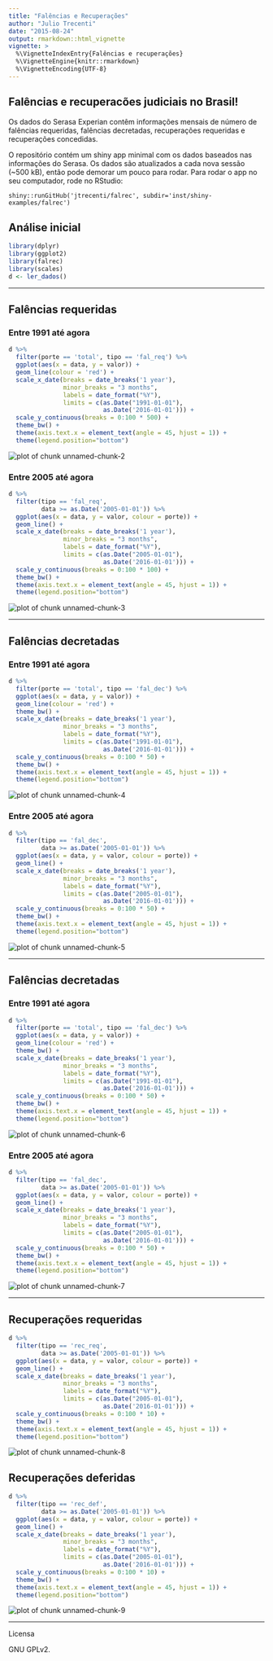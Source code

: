 ```yaml
---
title: "Falências e Recuperações"
author: "Julio Trecenti"
date: "2015-08-24"
output: rmarkdown::html_vignette
vignette: >
  %\VignetteIndexEntry{Falências e recuperações}
  %\VignetteEngine{knitr::rmarkdown}
  %\VignetteEncoding{UTF-8}
---
```


## Falências e recuperacões judiciais no Brasil!

Os dados do Serasa Experian contêm informações mensais de número de falências requeridas, falências decretadas, recuperações requeridas e recuperações concedidas.

O repositório contém um shiny app minimal com os dados baseados nas informações do Serasa. Os dados são atualizados a cada nova sessão (~500 kB), então pode demorar um pouco para rodar. Para rodar o app no seu computador, rode no RStudio:

```
shiny::runGitHub('jtrecenti/falrec', subdir='inst/shiny-examples/falrec')
```

## Análise inicial

```r
library(dplyr)
library(ggplot2)
library(falrec)
library(scales)
d <- ler_dados()
```

-----

## Falências requeridas

### Entre 1991 até agora


```r
d %>%
  filter(porte == 'total', tipo == 'fal_req') %>%
  ggplot(aes(x = data, y = valor)) +
  geom_line(colour = 'red') +
  scale_x_date(breaks = date_breaks('1 year'), 
               minor_breaks = "3 months",
               labels = date_format("%Y"),
               limits = c(as.Date("1991-01-01"), 
                          as.Date('2016-01-01'))) +
  scale_y_continuous(breaks = 0:100 * 500) +
  theme_bw() +
  theme(axis.text.x = element_text(angle = 45, hjust = 1)) +
  theme(legend.position="bottom")
```

![plot of chunk unnamed-chunk-2](figure/unnamed-chunk-2-1.png) 

### Entre 2005 até agora


```r
d %>%
  filter(tipo == 'fal_req', 
         data >= as.Date('2005-01-01')) %>%
  ggplot(aes(x = data, y = valor, colour = porte)) +
  geom_line() +
  scale_x_date(breaks = date_breaks('1 year'), 
               minor_breaks = "3 months",
               labels = date_format("%Y"),
               limits = c(as.Date("2005-01-01"), 
                          as.Date('2016-01-01'))) +
  scale_y_continuous(breaks = 0:100 * 100) +
  theme_bw() +
  theme(axis.text.x = element_text(angle = 45, hjust = 1)) +
  theme(legend.position="bottom")
```

![plot of chunk unnamed-chunk-3](figure/unnamed-chunk-3-1.png) 

-----

## Falências decretadas

### Entre 1991 até agora


```r
d %>%
  filter(porte == 'total', tipo == 'fal_dec') %>%
  ggplot(aes(x = data, y = valor)) +
  geom_line(colour = 'red') +
  theme_bw() +
  scale_x_date(breaks = date_breaks('1 year'), 
               minor_breaks = "3 months",
               labels = date_format("%Y"),
               limits = c(as.Date("1991-01-01"), 
                          as.Date('2016-01-01'))) +
  scale_y_continuous(breaks = 0:100 * 50) +
  theme_bw() +
  theme(axis.text.x = element_text(angle = 45, hjust = 1)) +
  theme(legend.position="bottom")
```

![plot of chunk unnamed-chunk-4](figure/unnamed-chunk-4-1.png) 

### Entre 2005 até agora


```r
d %>%
  filter(tipo == 'fal_dec', 
         data >= as.Date('2005-01-01')) %>%
  ggplot(aes(x = data, y = valor, colour = porte)) +
  geom_line() +
  scale_x_date(breaks = date_breaks('1 year'), 
               minor_breaks = "3 months",
               labels = date_format("%Y"),
               limits = c(as.Date("2005-01-01"), 
                          as.Date('2016-01-01'))) +
  scale_y_continuous(breaks = 0:100 * 50) +
  theme_bw() +
  theme(axis.text.x = element_text(angle = 45, hjust = 1)) +
  theme(legend.position="bottom")
```

![plot of chunk unnamed-chunk-5](figure/unnamed-chunk-5-1.png) 

-----

## Falências decretadas

### Entre 1991 até agora


```r
d %>%
  filter(porte == 'total', tipo == 'fal_dec') %>%
  ggplot(aes(x = data, y = valor)) +
  geom_line(colour = 'red') +
  theme_bw() +
  scale_x_date(breaks = date_breaks('1 year'), 
               minor_breaks = "3 months",
               labels = date_format("%Y"),
               limits = c(as.Date("1991-01-01"), 
                          as.Date('2016-01-01'))) +
  scale_y_continuous(breaks = 0:100 * 50) +
  theme_bw() +
  theme(axis.text.x = element_text(angle = 45, hjust = 1)) +
  theme(legend.position="bottom")
```

![plot of chunk unnamed-chunk-6](figure/unnamed-chunk-6-1.png) 

### Entre 2005 até agora


```r
d %>%
  filter(tipo == 'fal_dec', 
         data >= as.Date('2005-01-01')) %>%
  ggplot(aes(x = data, y = valor, colour = porte)) +
  geom_line() +
  scale_x_date(breaks = date_breaks('1 year'), 
               minor_breaks = "3 months",
               labels = date_format("%Y"),
               limits = c(as.Date("2005-01-01"), 
                          as.Date('2016-01-01'))) +
  scale_y_continuous(breaks = 0:100 * 50) +
  theme_bw() +
  theme(axis.text.x = element_text(angle = 45, hjust = 1)) +
  theme(legend.position="bottom")
```

![plot of chunk unnamed-chunk-7](figure/unnamed-chunk-7-1.png) 

-----

## Recuperações requeridas


```r
d %>%
  filter(tipo == 'rec_req', 
         data >= as.Date('2005-01-01')) %>%
  ggplot(aes(x = data, y = valor, colour = porte)) +
  geom_line() +
  scale_x_date(breaks = date_breaks('1 year'), 
               minor_breaks = "3 months",
               labels = date_format("%Y"),
               limits = c(as.Date("2005-01-01"), 
                          as.Date('2016-01-01'))) +
  scale_y_continuous(breaks = 0:100 * 10) +
  theme_bw() +
  theme(axis.text.x = element_text(angle = 45, hjust = 1)) +
  theme(legend.position="bottom")
```

![plot of chunk unnamed-chunk-8](figure/unnamed-chunk-8-1.png) 

## Recuperações deferidas


```r
d %>%
  filter(tipo == 'rec_def', 
         data >= as.Date('2005-01-01')) %>%
  ggplot(aes(x = data, y = valor, colour = porte)) +
  geom_line() +
  scale_x_date(breaks = date_breaks('1 year'), 
               minor_breaks = "3 months",
               labels = date_format("%Y"),
               limits = c(as.Date("2005-01-01"), 
                          as.Date('2016-01-01'))) +
  scale_y_continuous(breaks = 0:100 * 10) +
  theme_bw() +
  theme(axis.text.x = element_text(angle = 45, hjust = 1)) +
  theme(legend.position="bottom")
```

![plot of chunk unnamed-chunk-9](figure/unnamed-chunk-9-1.png) 

-----

Licensa

GNU GPLv2.

